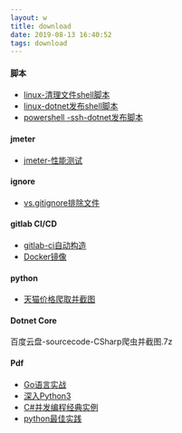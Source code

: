 ```yaml
---
layout: w
title: download
date: 2019-08-13 16:40:52
tags: download
---
```

#### 脚本
- [linux-清理文件shell脚本](/download/clear.sh)  
- [linux-dotnet发布shell脚本](/download/webapi_bak.sh)  
- [powershell -ssh-dotnet发布脚本](/download/webapi_publish_plink_ful.ps1)

<!--more-->
#### jmeter  
- [jmeter-性能测试](/download/webapi.jmx)
#### ignore
- [vs.gitignore排除文件](/download/.gitignore)

#### gitlab CI/CD
- [gitlab-ci自动构造](/download/gitlab-ci.yml)
- [Docker镜像](/download/Dockerfile)

#### python
- [天猫价格爬取并截图](/download/天猫爬虫并截图(python).7z)

#### Dotnet Core
百度云盘-sourcecode-CSharp爬虫并截图.7z

#### Pdf
- [Go语言实战](/download/Go.pdf)
- [深入Python3](/download/Python3.pdf)
- [C#并发编程经典实例](/download/Csharp.pdf)
- [python最佳实践](/download/python.pdf)